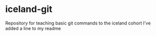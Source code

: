 # iceland-git
Repository for teaching basic git commands to the iceland cohort
I've added a line to my readme
